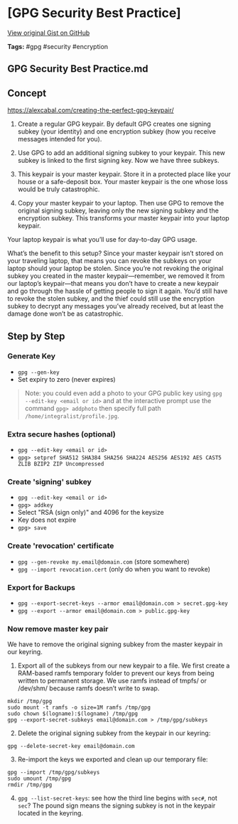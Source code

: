 # [GPG Security Best Practice] 

[View original Gist on GitHub](https://gist.github.com/Integralist/f7e17034800b65b51eb7e9807720025a)

**Tags:** #gpg #security #encryption

## GPG Security Best Practice.md

## Concept

https://alexcabal.com/creating-the-perfect-gpg-keypair/

1. Create a regular GPG keypair. By default GPG creates one signing subkey (your identity) and one encryption subkey (how you receive messages intended for you).

2. Use GPG to add an additional signing subkey to your keypair. This new subkey is linked to the first signing key. Now we have three subkeys.

3. This keypair is your master keypair. Store it in a protected place like your house or a safe-deposit box. Your master keypair is the one whose loss would be truly catastrophic.

4. Copy your master keypair to your laptop. Then use GPG to remove the original signing subkey, leaving only the new signing subkey and the encryption subkey. This transforms your master keypair into your laptop keypair.

Your laptop keypair is what you’ll use for day-to-day GPG usage.

What’s the benefit to this setup? Since your master keypair isn’t stored on your traveling laptop, that means you can revoke the subkeys on your laptop should your laptop be stolen. Since you’re not revoking the original subkey you created in the master keypair—remember, we removed it from our laptop’s keypair—that means you don’t have to create a new keypair and go through the hassle of getting people to sign it again. You’d still have to revoke the stolen subkey, and the thief could still use the encryption subkey to decrypt any messages you’ve already received, but at least the damage done won’t be as catastrophic.

## Step by Step

### Generate Key

- `gpg ‐‐gen-key`
- Set expiry to zero (never expires)

> Note: you could even add a photo to your GPG public key using `gpg ‐‐edit-key <email or id>` and at the interactive prompt use the command `gpg> addphoto` then specify full path `/home/integralist/profile.jpg`.

### Extra secure hashes (optional)

- `gpg ‐‐edit-key <email or id>`
- `gpg> setpref SHA512 SHA384 SHA256 SHA224 AES256 AES192 AES CAST5 ZLIB BZIP2 ZIP Uncompressed`

### Create 'signing' subkey

- `gpg ‐‐edit-key <email or id>`
- `gpg> addkey`
- Select "RSA (sign only)" and 4096 for the keysize
- Key does not expire
- `gpg> save`

### Create 'revocation' certificate

- `gpg --gen-revoke my.email@domain.com` (store somewhere)
- `gpg --import revocation.cert` (only do when you want to revoke)

### Export for Backups

- `gpg --export-secret-keys --armor email@domain.com > secret.gpg-key`
- `gpg --export --armor email@domain.com > public.gpg-key`

### Now remove master key pair

We have to remove the original signing subkey from the master keypair in our keyring.

1. Export all of the subkeys from our new keypair to a file. We first create a RAM-based ramfs temporary folder to prevent our keys from being written to permanent storage. We use ramfs instead of tmpfs/ or /dev/shm/ because ramfs doesn’t write to swap.

```
mkdir /tmp/gpg
sudo mount -t ramfs -o size=1M ramfs /tmp/gpg
sudo chown $(logname):$(logname) /tmp/gpg
gpg --export-secret-subkeys email@domain.com > /tmp/gpg/subkeys
```

2. Delete the original signing subkey from the keypair in our keyring:

```
gpg --delete-secret-key email@domain.com
```

3. Re-import the keys we exported and clean up our temporary file:

```
gpg --import /tmp/gpg/subkeys
sudo umount /tmp/gpg
rmdir /tmp/gpg
```

4. `gpg --list-secret-keys`: see how the third line begins with `sec#`, not `sec`? The pound sign means the signing subkey is not in the keypair located in the keyring.

